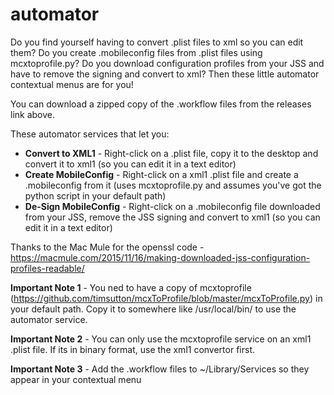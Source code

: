 # automator

Do you find yourself having to convert .plist files to xml so you can edit them?  Do you create .mobileconfig files from .plist files using mcxtoprofile.py?  Do you download configuration profiles from your JSS and have to remove the signing and convert to xml?  Then these little automator contextual menus are for you!

You can download a zipped copy of the .workflow files from the releases link above.

These automator services that let you:

- **Convert to XML1** - Right-click on a .plist file, copy it to the desktop and convert it to xml1 (so you can edit it in a text editor)
- **Create MobileConfig** - Right-click on a xml1 .plist file and create a .mobileconfig from it (uses mcxtoprofile.py and assumes you've got the python script in your default path)
- **De-Sign MobileConfig** - Right-click on a .mobileconfig file downloaded from your JSS, remove the JSS signing and convert to xml1 (so you can edit it in a text editor)

Thanks to the Mac Mule for the openssl code - https://macmule.com/2015/11/16/making-downloaded-jss-configuration-profiles-readable/

**Important Note 1** - You ned to have a copy of mcxtoprofile (https://github.com/timsutton/mcxToProfile/blob/master/mcxToProfile.py) in your default path.  Copy it to somewhere like /usr/local/bin/ to use the automator service.

**Important Note 2** - You can only use the mcxtoprofile service on an xml1 .plist file.  If its in binary format, use the xml1 convertor first.

**Important Note 3** - Add the .workflow files to ~/Library/Services so they appear in your contextual menu
